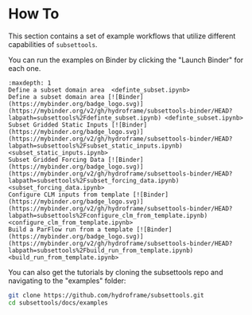 # How To

This section contains a set of example workflows that utilize different capabilities of `subsettools`.

You can run the examples on Binder by clicking the "Launch Binder" for each one. 

```{toctree}
:maxdepth: 1
Define a subset domain area  <definte_subset.ipynb>
Define a subset domain area [![Binder](https://mybinder.org/badge_logo.svg)](https://mybinder.org/v2/gh/hydroframe/subsettools-binder/HEAD?labpath=subsettools%2Fdefinte_subset.ipynb) <definte_subset.ipynb>
Subset Gridded Static Inputs [![Binder](https://mybinder.org/badge_logo.svg)](https://mybinder.org/v2/gh/hydroframe/subsettools-binder/HEAD?labpath=subsettools%2Fsubset_static_inputs.ipynb) <subset_static_inputs.ipynb>
Subset Gridded Forcing Data [![Binder](https://mybinder.org/badge_logo.svg)](https://mybinder.org/v2/gh/hydroframe/subsettools-binder/HEAD?labpath=subsettools%2Fsubset_forcing_data.ipynb) <subset_forcing_data.ipynb>
Configure CLM inputs from template [![Binder](https://mybinder.org/badge_logo.svg)](https://mybinder.org/v2/gh/hydroframe/subsettools-binder/HEAD?labpath=subsettools%2Fconfigure_clm_from_template.ipynb) <configure_clm_from_template.ipynb>
Build a ParFlow run from a template [![Binder](https://mybinder.org/badge_logo.svg)](https://mybinder.org/v2/gh/hydroframe/subsettools-binder/HEAD?labpath=subsettools%2Fbuild_run_from_template.ipynb) <build_run_from_template.ipynb>
```

You can also get the tutorials by cloning the subsettools repo and navigating to the "examples" folder:

```bash
git clone https://github.com/hydroframe/subsettools.git
cd subsettools/docs/examples
```